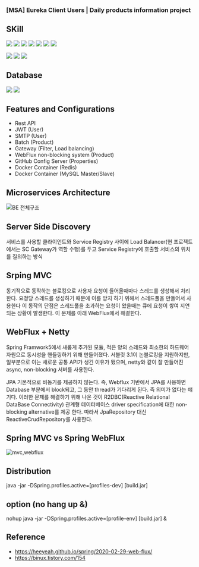 ### [MSA] Eureka Client Users | Daily products information project

## SKill
<img src="https://img.shields.io/badge/JAVA-007396?style=flat-square&logo=java&logoColor=white"> <img src="https://img.shields.io/badge/Spring Boot-6DB33F?style=flat-square&logo=SpringBoot&logoColor=white"> <img src="https://img.shields.io/badge/Spring Security-6DB33F?style=flat-square&logo=Spring Security&logoColor=white"> <img src="https://img.shields.io/badge/Spring Batch-6DB33F?style=flat-square&logo=Spring&logoColor=white"> <img src="https://img.shields.io/badge/JPA-007396?style=flat-square&logo=java&logoColor=white"> <img src="https://img.shields.io/badge/Docker-2496ED?style=flat-square&logo=Docker&logoColor=white"> <img src="https://img.shields.io/badge/Github-181717?style=flat-square&logo=github&logoColor=white"> 

<img src="https://img.shields.io/badge/Service Discovery-E50914?style=flat-square&logo=java&logoColor=white"> <img src="https://img.shields.io/badge/Linux-FCC624?style=flat-square&logo=linux&logoColor=black"> <img src="https://img.shields.io/badge/Apache Tomcat-F8DC75?style=flat-square&logo=apachetomcat&logoColor=white">


## Database
<img src="https://img.shields.io/badge/MySQL-4479A1?style=flat-square&logo=MySQL&logoColor=white"> <img src="https://img.shields.io/badge/Redis-DC382D?style=flat-square&logo=Redis&logoColor=white">

## Features and Configurations
- Rest API
- JWT (User)
- SMTP (User)
- Batch (Product)
- Gateway (Filter, Load balancing)
- WebFlux non-blocking system (Product)
- GitHub Config Server (Properties)
- Docker Container (Redis)
- Docker Container (MySQL Master/Slave)

## Microservices Architecture
![BE  전체구조](https://user-images.githubusercontent.com/13326651/213702803-65d7a5fd-4ec3-4c7c-b4cd-cbf66a8f21af.png)

## Server Side Discovery
서비스를 사용할 클라이언트와 Service Registry 사이에 Load Balancer(현 프로젝트에서는 SC Gateway가 역할 수행)를 두고 Service Registry에 호출할 서비스의 위치를 질의하는 방식

## Srping MVC
동기적으로 동작하는 블로킹으로 사용자 요청이 들어올때마다 스레드를 생성해서 처리한다. 요청당 스레드를 생성하기 때문에 이를 방지 하기 위해서 스레드풀을 만들어서 사용한다
이 동작의 단점은 스레드풀을 초과하는 요청이 왔을때는 큐에 요청이 쌓여 지연되는 상황이 발생한다. 이 문제를 아래 WebFlux에서 해결한다.

## WebFlux + Netty
Spring Framwork5에서 새롭게 추가된 모듈, 적은 양의 스레드와 최소한의 하드웨어 자원으로 동시성을 핸들링하기 위해 만들어졌다. 
서블릿 3.1이 논블로킹을 지원하지만, 일부분으로 이는 새로운 공통 API가 생긴 이유가 됐으며, netty와 같이 잘 만들어진 async, non-blocking 서버를 사용한다.

JPA 기본적으로 비동기를 제공하지 않는다. 즉, Webflux 기반에서 JPA를 사용하면 Database 부분에서 block되고, 그 동안 thread가 기다리게 된다. 즉 의미가 없다는 얘기다.
이러한 문제를 해결하기 위해 나온 것이 R2DBC(Reactive Relational DataBase Connectivity) 관계형 데이터베이스 driver specification에 대한 non-blocking alternative를 제공 한다.
따라서 JpaRepository 대신 ReactiveCrudRepository를 사용한다.

## Spring MVC vs Spring WebFlux
![mvc,webflux](https://user-images.githubusercontent.com/13326651/213714186-b4c7de56-8dd7-4f0c-96da-fc3d3be4fca1.png)

## Distribution
java -jar -DSpring.profiles.active=[profiles-dev] [build.jar]

## option (no hang up &)
nohup java -jar -DSpring.profiles.active=[profile-env] [build.jar] &

## Reference
- https://heeyeah.github.io/spring/2020-02-29-web-flux/
- https://binux.tistory.com/154
